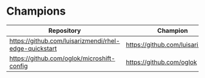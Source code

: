 # Champions

| Repository                                                | Champion                          |
| --------------------------------------------------------- | --------------------------------- |
| https://github.com/luisarizmendi/rhel-edge-quickstart     | https://github.com/luisarizmendi  |
| https://github.com/oglok/microshift-config                | https://github.com/oglok          |
